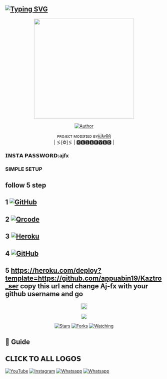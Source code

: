 ## [![Typing SVG](https://readme-typing-svg.herokuapp.com?font=Lemon+milk&color=F7000&lines=Welcome+to+Kaztroser+v2+WA+Bot+repo;Created+by+Aj+fx;This+is+a+userbot+privet+and+public+bot;With+more+features)](https://git.io/typing-svg)
 
  <p align="center">
<span class="avatar"><img height='320' src="https://i.imgur.com/3Aiq6WO.jpeg"> </a></span> 
</p>
  <p align="center">
<a href="https://github.com/aj-fx"><img title="Author" src="https://img.shields.io/badge/Author-𝗔𝗝𝗙𝗫-Ajfxv1/Ajfx?color=blue&style=for-the-badge&logo=whatsapp"></a>
</p>
<p align="center">
ᴘʀᴏᴊᴇᴄᴛ ᴍᴏᴅɪғɪᴇᴅ ʙʏ<a href="https://github.com/cyberchekuthan">ᴀͥᴊͭᴀᷤʏᴀͫɴͤ</a>
    <br>
       | 彡[©]彡 |
       🆁🅴🆂🅴🆁🆅🅴🅳 |
    <br> 
</p>

### 𝗜𝗡𝗦𝗧𝗔 𝗣𝗔𝗦𝗦𝗪𝗢𝗥𝗗:ajfx

### SIMPLE SETUP

## follow 5 step
## 1 <a href="https://github.com/signup/" target="_blank"><img src="https://img.shields.io/badge/GitHub............-%231877F2.svg?&style=flat-square&logo=GitHub&logoColor=white" alt="GitHub"></a> 

## 2 <a href="https://replit.com/@Aj-fx/KAZTROSER-QR?v=1" target="_blank"><img src="https://img.shields.io/badge/Kaztroser-Qrcode-%808080.svg?&style=flat-square&logo=Qr&logoColor=white" alt="Qrcode"></a>

## 3 <a href="https://signup.heroku.com" target="_blank"><img src="https://img.shields.io/badge/Heroku...........-%23E4405F.svg?&style=flat-square&logo=Heroku&logoColor=white" alt="Heroku"></a>

## 4 <a href="https://github.com/Aj-fx/Kaztro_ser /fork" target="_blank"><img src="https://img.shields.io/badge/Fork-Kaztroser...-%808080.svg?&style=flat-square&logo=GitHub &logoColor=white" alt="GitHub"></a>

## 5 https://heroku.com/deploy?template=https://github.com/appuabin19/Kaztro_ser  copy this url and change Aj-fx with your github username and go<br>

  <p align="center">
  <a href="httsp://github.com/Aj-fx/Kaztro_ser">
   <p align="center">
<a href="https://github.com/Aj-fx/Kaztro_ser/blob/master/plugins/README.md"><span class="avatar"><img height='20' src="https://komarev.com/ghpvc/?username=Aj-fx&label=Profile%20views&color=ff69b4&label=Profile+Views&style=plastic" alt="Error"> </a></span>
<a href="https://github.com/Aj-fx/followers">
  <p align="center">
<img src="https://img.shields.io/github/repo-size/Aj-fx/Kaztro_ser?color=green&label=Repo%20total%20size&style=plastic">
<p align="center">
<a href="https://github.com/Aj-fx/followers"
<img title="Followers" src="https://img.shields.io/github/followers/Aj-fx?color=blue&style=flat-square"></a>
<a href="https://github.com/Aj-fx/Kaztro_ser/stargazers/"><img title="Stars" src="https://img.shields.io/github/stars/Aj-fx/Kaztro_ser?color=blue&style=flat-square"></a>
<a href="https://github.com/Aj-fx/Kaztro_ser/network/members"><img title="Forks" src="https://img.shields.io/github/forks/Aj-fx/Kaztro_ser?color=blue&style=flat-square"></a>
<a href="https://github.com/Aj-fx/Kaztro_ser/watchers"><img title="Watching" src="https://img.shields.io/github/watchers/Aj-fx/Kaztro_ser?label=Watchers&color=blue&style=flat-square"></a>
</p>

## 📢 Guide

## 𝗖𝗟𝗜𝗖𝗞 𝗧𝗢 𝗔𝗟𝗟 𝗟𝗢𝗚𝗢𝗦

<a href="https://youtu.be/AGk2F4uORtc/" target="_blank"><img src="https://img.shields.io/badge/YouTube-%231877F2.svg?&style=flat-square&logo=YouTube&logoColor=white" alt="YouTube"></a>
<a href="https://instagram.com/_aj_fx._?utm_medium=copy_link" target="_blank"><img src="https://img.shields.io/badge/Instagram-%23E4405F.svg?&style=flat-square&logo=instagram&logoColor=white" alt="Instagram"></a>
<a href="https://wa.me/918281440156" target="_blank"><img src="https://img.shields.io/badge/whatsapp-%808080.svg?&style=flat-square&logo=Whatsapp&logoColor=white" alt="Whatsapp"></a>
<a href="https://chat.whatsapp.com/EdukdzFc6suJNCs62aJB3f" target="_blank"><img src="https://img.shields.io/badge/kaztroser bot group-%808080.svg?&style=flat-square&logo=Whatsapp&logoColor=white" alt="Whatsapp"></a>

